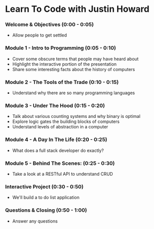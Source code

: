 # Learn To Code with Justin Howard

### Welcome & Objectives (0:00 - 0:05)
 - Allow people to get settled

### Module 1 - Intro to Programming (0:05 - 0:10)
 - Cover some obscure terms that people may have heard about
 - Highlight the interactive portion of the presentation
 - Share some interesting facts about the history of computers

### Module 2 - The Tools of the Trade (0:10 - 0:15)
 - Understand why there are so many programming languages

### Module 3 - Under The Hood (0:15 - 0:20)
 - Talk about various counting systems and why binary is optimal
 - Explore logic gates the building blocks of computers
 - Understand levels of abstraction in a computer

### Module 4 - A Day In The Life (0:20 - 0:25)
 - What does a full stack developer do exactly?

### Module 5 - Behind The Scenes:  (0:25 - 0:30)
 - Take a look at a RESTful API to understand CRUD

### Interactive Project (0:30 - 0:50)
 - We'll build a to do list application

### Questions & Closing (0:50 - 1:00)
 -  Answer any questions